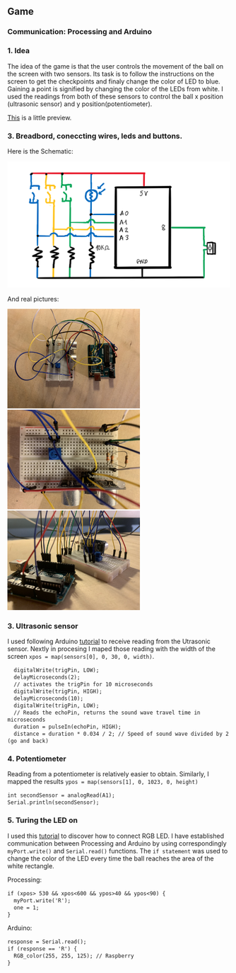 ## Game
### Communication: Processing and Arduino

### 1. Idea
The idea of the game is that the user controls the movement of the ball on the screen with two sensors. Its task is to follow the instructions on the screen to get the checkpoints and finaly change the color of LED to blue. Gaining a point is signified by changing the color of the LEDs from white. I used the readings from both of these sensors to control the ball x position (ultrasonic sensor) and y position(potentiometer).

[This](https://drive.google.com/file/d/1NHkftkh1YBJvv7NzOJ9rMNpQoOk1TNax/view?usp=sharing) is a little preview.

### 3. Breadbord, coneccting wires, leds and buttons.
Here is the Schematic:

<img src="https://github.com/martapienkosz/interactivemedia/blob/master/Media/nov%20170.png" width="800">

And real pictures:

<img src="https://github.com/martapienkosz/interactivemedia/blob/master/Media/nov241.jpg" width="300"> <img src="https://github.com/martapienkosz/interactivemedia/blob/master/Media/nov242.jpg" width="300"> <img src="https://github.com/martapienkosz/interactivemedia/blob/master/Media/nov243.jpg" width="300">


### 3. Ultrasonic sensor
I used following Arduino [tutorial](https://create.arduino.cc/projecthub/abdularbi17/ultrasonic-sensor-hc-sr04-with-arduino-tutorial-327ff6) to receive reading from the Utrasonic sensor. Nextly in procesing I maped those reading with the width of the screen `xpos = map(sensors[0], 0, 30, 0, width)`.

````
  digitalWrite(trigPin, LOW);
  delayMicroseconds(2);
  // activates the trigPin for 10 microseconds
  digitalWrite(trigPin, HIGH);
  delayMicroseconds(10);
  digitalWrite(trigPin, LOW);
  // Reads the echoPin, returns the sound wave travel time in microseconds
  duration = pulseIn(echoPin, HIGH);
  distance = duration * 0.034 / 2; // Speed of sound wave divided by 2 (go and back)
````


### 4. Potentiometer 
Reading from a potentiometer is relatively easier to obtain. Similarly, I mapped the results `ypos = map(sensors[1], 0, 1023, 0, height)`

````
int secondSensor = analogRead(A1);
Serial.println(secondSensor);
````


### 5. Turing the LED on
I used this [tutorial](https://create.arduino.cc/projecthub/muhammad-aqib/arduino-rgb-led-tutorial-fc003e) to discover how to connect RGB LED. I have established communication between Processing and Arduino by using correspondingly `myPort.write()` and `Serial.read()` functions. The `if statement` was used to change the color of the LED every time the ball reaches the area of the white rectangle.

Processing:
````
if (xpos> 530 && xpos<600 && ypos>40 && ypos<90) {
  myPort.write('R');
  one = 1;
}
````
Arduino:
````
response = Serial.read();
if (response == 'R') {
  RGB_color(255, 255, 125); // Raspberry
}
````  
